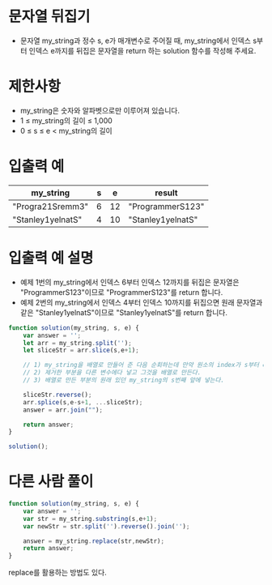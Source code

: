 # 문자열 뒤집기
- 문자열 my_string과 정수 s, e가 매개변수로 주어질 때, my_string에서 인덱스 s부터 인덱스 e까지를 뒤집은 문자열을 return 하는 solution 함수를 작성해 주세요.

# 제한사항
- my_string은 숫자와 알파벳으로만 이루어져 있습니다.
- 1 ≤ my_string의 길이 ≤ 1,000
- 0 ≤ s ≤ e < my_string의 길이

# 입출력 예
| my_string | s | e | result |
| --------- | - | - | ------ |
| "Progra21Sremm3" | 6 | 12 | "ProgrammerS123" |
| "Stanley1yelnatS" | 4 | 10 | "Stanley1yelnatS" |

# 입출력 예 설명
- 예제 1번의 my_string에서 인덱스 6부터 인덱스 12까지를 뒤집은 문자열은 "ProgrammerS123"이므로 "ProgrammerS123"를 return 합니다.
- 예제 2번의 my_string에서 인덱스 4부터 인덱스 10까지를 뒤집으면 원래 문자열과 같은 "Stanley1yelnatS"이므로 "Stanley1yelnatS"를 return 합니다.

```javascript
function solution(my_string, s, e) {
    var answer = '';
    let arr = my_string.split('');
    let sliceStr = arr.slice(s,e+1);

    // 1) my_string을 배열로 만들어 준 다음 순회하는데 만약 원소의 index가 s부터 e 사이라면 문자열에서 제거한다.
    // 2) 제거한 부분을 다른 변수에다 넣고 그것을 배열로 만든다.
    // 3) 배열로 만든 부분의 원래 있던 my_string의 s번째 앞에 넣는다.

    sliceStr.reverse();
    arr.splice(s,e-s+1, ...sliceStr);
    answer = arr.join("");

    return answer;
}

solution();
```
# 다른 사람 풀이

```javascript
function solution(my_string, s, e) {
    var answer = '';
    var str = my_string.substring(s,e+1);
    var newStr = str.split('').reverse().join('');

    answer = my_string.replace(str,newStr);
    return answer;
}
```
replace를 활용하는 방법도 있다.
